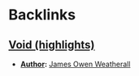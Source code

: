 
# Backlinks
## [Void (highlights)](<Void (highlights).md>)
- **[Author](<Author.md>):** [James Owen Weatherall](<James Owen Weatherall.md>)


